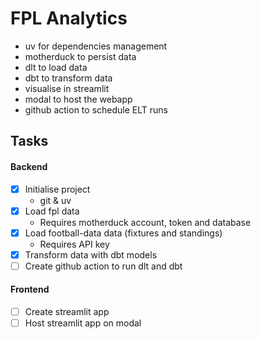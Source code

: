 # FPL Analytics

- uv for dependencies management
- motherduck to persist data
- dlt to load data
- dbt to transform data
- visualise in streamlit
- modal to host the webapp
- github action to schedule ELT runs

## Tasks 

#### Backend

- [x] Initialise project
    - git & uv
- [x] Load fpl data
    - Requires motherduck account, token and database
- [x] Load football-data data (fixtures and standings)
    - Requires API key
- [x] Transform data with dbt models
- [ ] Create github action to run dlt and dbt

#### Frontend

- [ ] Create streamlit app
- [ ] Host streamlit app on modal

